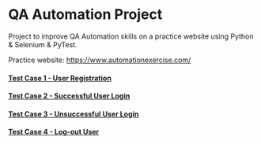 # QA Automation Project

Project to improve QA Automation skills on a practice website using Python & Selenium & PyTest.

Practice website: https://www.automationexercise.com/


#### [Test Case 1 - User Registration](https://github.com/peterhrncirik/QA-Automation/tree/main/tests/test_case_1)
#### [Test Case 2 - Successful User Login](https://github.com/peterhrncirik/QA-Automation/tree/main/tests/test_case_2)
#### [Test Case 3 - Unsuccessful User Login](https://github.com/peterhrncirik/QA-Automation/tree/main/tests/test_case_3)
#### [Test Case 4 - Log-out User](https://github.com/peterhrncirik/QA-Automation/tree/main/tests/test_case_4)